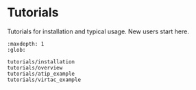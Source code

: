 # Tutorials

Tutorials for installation and typical usage. New users start here.

```{toctree}
:maxdepth: 1
:glob:

tutorials/installation
tutorials/overview
tutorials/atip_example
tutorials/virtac_example
```
